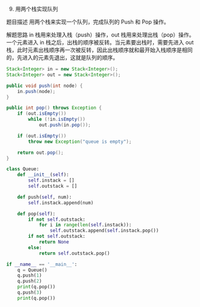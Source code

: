 9. 用两个栈实现队列

题目描述
用两个栈来实现一个队列，完成队列的 Push 和 Pop 操作。

解题思路
in 栈用来处理入栈（push）操作，out 栈用来处理出栈（pop）操作。一个元素进入 in 栈之后，出栈的顺序被反转。当元素要出栈时，需要先进入 out 栈，此时元素出栈顺序再一次被反转，因此出栈顺序就和最开始入栈顺序是相同的，先进入的元素先退出，这就是队列的顺序。



```java
Stack<Integer> in = new Stack<Integer>();
Stack<Integer> out = new Stack<Integer>();

public void push(int node) {
    in.push(node);
}

public int pop() throws Exception {
    if (out.isEmpty())
        while (!in.isEmpty())
            out.push(in.pop());

    if (out.isEmpty())
        throw new Exception("queue is empty");

    return out.pop();
}
```

```python
class Queue:
    def __init__(self):
        self.instack = []
        self.outstack = []

    def push(self, num):
        self.instack.append(num)

    def pop(self):
        if not self.outstack:
            for i in range(len(self.instack)):
                self.outstack.append(self.instack.pop())
        if not self.outstack:
            return None
        else:
            return self.outstack.pop()

if __name__ == '__main__':
    q = Queue()
    q.push(1)
    q.push(2)
    print(q.pop())
    q.push(3)
    print(q.pop())
```


